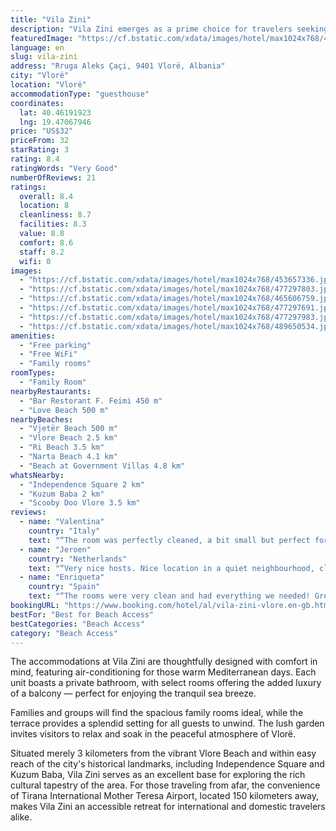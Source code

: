 ```yaml
---
title: "Vila Zini"
description: "Vila Zini emerges as a prime choice for travelers seeking a serene getaway, located just a short stroll from the pristine Vjetër Beach in Vlorë."
featuredImage: "https://cf.bstatic.com/xdata/images/hotel/max1024x768/453657336.jpg?k=850416e6c3b197ec8d2a1ec15b131d3b28b2068d9cfef7d1fd6c8b5c86bcb046&o=&hp=1"
language: en
slug: vila-zini
address: "Rruga Aleks Çaçi, 9401 Vlorë, Albania"
city: "Vlorë"
location: "Vlorë"
accommodationType: "guesthouse"
coordinates:
  lat: 40.46191923
  lng: 19.47067946
price: "US$32"
priceFrom: 32
starRating: 3
rating: 8.4
ratingWords: "Very Good"
numberOfReviews: 21
ratings:
  overall: 8.4
  location: 8
  cleanliness: 8.7
  facilities: 8.3
  value: 8.8
  comfort: 8.6
  staff: 8.2
  wifi: 0
images:
  - "https://cf.bstatic.com/xdata/images/hotel/max1024x768/453657336.jpg?k=850416e6c3b197ec8d2a1ec15b131d3b28b2068d9cfef7d1fd6c8b5c86bcb046&o=&hp=1"
  - "https://cf.bstatic.com/xdata/images/hotel/max1024x768/477297803.jpg?k=85ef879b73604b48d5a25c34c4bf2363132f392fec04693817d9978910d42f73&o=&hp=1"
  - "https://cf.bstatic.com/xdata/images/hotel/max1024x768/465606759.jpg?k=abc926a91b1ad4e9230a3a85399782794200f659c6bcb0b7619cb9200e02319c&o=&hp=1"
  - "https://cf.bstatic.com/xdata/images/hotel/max1024x768/477297691.jpg?k=8f2e425d77cf8a1d1f7b00e18723cfb2c839c6959f0d6815ceae7e115e24cbbf&o=&hp=1"
  - "https://cf.bstatic.com/xdata/images/hotel/max1024x768/477297983.jpg?k=b5f54671929d3b98ac9866c157d71b3a39c74afce12d432a053ac484d8ee6b68&o=&hp=1"
  - "https://cf.bstatic.com/xdata/images/hotel/max1024x768/489650534.jpg?k=9020959619e389b949f2f8513f7036aaa41f4404422dac9ce95bf5cb559d467f&o=&hp=1"
amenities:
  - "Free parking"
  - "Free WiFi"
  - "Family rooms"
roomTypes:
  - "Family Room"
nearbyRestaurants:
  - "Bar Restorant F. Feimi 450 m"
  - "Love Beach 500 m"
nearbyBeaches:
  - "Vjetër Beach 500 m"
  - "Vlore Beach 2.5 km"
  - "Ri Beach 3.5 km"
  - "Narta Beach 4.1 km"
  - "Beach at Government Villas 4.8 km"
whatsNearby:
  - "Independence Square 2 km"
  - "Kuzum Baba 2 km"
  - "Scooby Doo Vlore 3.5 km"
reviews:
  - name: "Valentina"
    country: "Italy"
    text: "“The room was perfectly cleaned, a bit small but perfect for 2 persons. Everything was new, cleaned and the staff was amazing. The girl found us a car to rent, called the taxi, absolutely very helpful. She speaks really nice english and the...”"
  - name: "Jeroen"
    country: "Netherlands"
    text: "“Very nice hosts. Nice location in a quiet neighbourhood, close to the beach. Excellent value for money.”"
  - name: "Enriqueta"
    country: "Spain"
    text: "“The rooms were very clean and had everything we needed! Great communication with the host. :)”"
bookingURL: "https://www.booking.com/hotel/al/vila-zini-vlore.en-gb.html?aid=8035640"
bestFor: "Best for Beach Access"
bestCategories: "Beach Access"
category: "Beach Access"
---
```


The accommodations at Vila Zini are thoughtfully designed with comfort in mind, featuring air-conditioning for those warm Mediterranean days. Each unit boasts a private bathroom, with select rooms offering the added luxury of a balcony — perfect for enjoying the tranquil sea breeze.

Families and groups will find the spacious family rooms ideal, while the terrace provides a splendid setting for all guests to unwind. The lush garden invites visitors to relax and soak in the peaceful atmosphere of Vlorë.

Situated merely 3 kilometers from the vibrant Vlore Beach and within easy reach of the city's historical landmarks, including Independence Square and Kuzum Baba, Vila Zini serves as an excellent base for exploring the rich cultural tapestry of the area. For those traveling from afar, the convenience of Tirana International Mother Teresa Airport, located 150 kilometers away, makes Vila Zini an accessible retreat for international and domestic travelers alike.